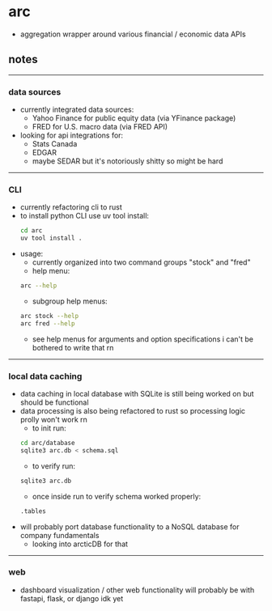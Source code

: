 # arc
- aggregation wrapper around various financial / economic data APIs

## notes
---
### data sources
- currently integrated data sources:
    - Yahoo Finance for public equity data (via YFinance package)
    - FRED for U.S. macro data (via FRED API)
- looking for api integrations for:
    - Stats Canada
    - EDGAR
    - maybe SEDAR but it's notoriously shitty so might be hard
---
### CLI
- currently refactoring cli to rust
- to install python CLI use uv tool install:
    ```bash
    cd arc
    uv tool install .
    ```
- usage:
    - currently organized into two command groups "stock" and "fred"
    - help menu:
    ```bash
    arc --help
    ```
    - subgroup help menus:
    ```bash
    arc stock --help
    arc fred --help
    ```
    - see help menus for arguments and option specifications i can't be bothered to write that rn
---
### local data caching
- data caching in local database with SQLite is still being worked on but should be functional
- data processing is also being refactored to rust so processing logic prolly won't work rn
    - to init run:
    ```bash
    cd arc/database
    sqlite3 arc.db < schema.sql
    ```
    - to verify run:
    ```bash
    sqlite3 arc.db
    ```
    - once inside run to verify schema worked properly:
    ```bash
    .tables
    ```
- will probably port database functionality to a NoSQL database for company fundamentals
    - looking into arcticDB for that
---
### web
- dashboard visualization / other web functionality will probably be with fastapi, flask, or django idk yet
